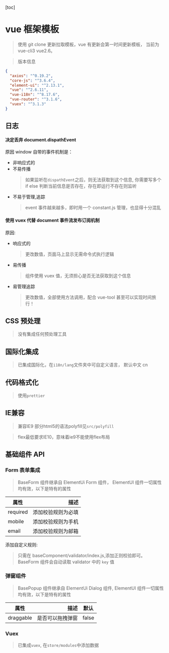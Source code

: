[toc]

# vue 框架模板

> 使用 git clone 更新拉取模板，vue 有更新会第一时间更新模板， 当前为 vue-cli3 vue2.6。

> 版本信息

```json
{
  "axios": "^0.19.2",
  "core-js": "^3.6.4",
  "element-ui": "^2.13.1",
  "vue": "^2.6.11",
  "vue-i18n": "^8.17.6",
  "vue-router": "^3.1.6",
  "vuex": "^3.1.3"
}
```

## 日志

#### 决定丢弃 document.dispathEvent

原因 window 自带的事件机制是：

- 非响应式的
- 不易传播
  > 如果监听在`dispathEvent`之后，则无法获取到这个信息, 你需要写多个 if else 判断当前信息是否存在，存在即运行不存在则监听
- 不易于管理,追踪
  > event 事件越来越多，即时用一个 constant.js 管理，也显得十分混乱

#### 使用 vuex 代替 document 事件流发布订阅机制

原因:

- 响应式的
  > 更改数值，页面马上显示无需命令式执行逻辑
- 易传播
  > 组件使用 vuex 值，无须担心是否无法获取到这个信息
- 易管理追踪
  > 更改数值，全部使用方法调用，配合 vue-tool 甚至可以实现时间旅行！

## CSS 预处理

> 没有集成任何预处理工具

## 国际化集成

> 已集成国际化，在`i18n/lang`文件夹中可自定义语言， 默认中文 cn

## 代码格式化

> 使用`prettier`

## IE兼容

> 兼容IE9 部分html5的语法polyfill见`src/polyfill`

> flex最低要求IE10，意味着ie9不能使用flex布局

## 基础组件 API

### Form 表单集成

> BaseForm 组件继承自 ElementUi Form 组件， ElementUI 组件一切属性均有效，以下是特有的属性

| 属性     |               描述 |
| -------- | -----------------: |
| required | 添加校验规则为必填 |
| mobile   | 添加校验规则为手机 |
| email    | 添加校验规则为邮箱 |

添加自定义规则:

> 只需在 baseComponent/validator/index.js,添加正则校验即可。BaseForm 组件会自动读取 validator 中的 `key` 值

### 弹窗组件

> BasePopup 组件继承自 ElementUi Dialog 组件, ElementUI 组件一切属性均有效，以下是特有的属性

| 属性      |             描述 | 默认  |
| --------- | ---------------: | ----- |
| draggable | 是否可以拖拽弹窗 | false |

### Vuex

> 已集成`vuex`, 在`store/modules`中添加数据
